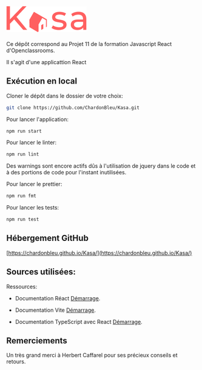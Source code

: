 ## ![Kasa](public/logo.png)

Ce dépôt correspond au Projet 11 de la formation Javascript React d'Openclassrooms.

Il s'agit d'une applicattion React

## Exécution en local

Cloner le dépôt dans le dossier de votre choix:

```bash
git clone https://github.com/ChardonBleu/Kasa.git
```

Pour lancer l'application:

```bash
npm run start
```

Pour lancer le linter:

```bash
npm run lint
```

Des warnings sont encore actifs dûs à l'utilisation de jquery dans le code et à des portions de code pour l'instant inutilisées.

Pour lancer le prettier:

```bash
npm run fmt
```

Pour lancer les tests:

```bash
npm run test
```

## Hébergement GitHub

[https://chardonbleu.github.io/Kasa/](https://chardonbleu.github.io/Kasa/)

## Sources utilisées:

Ressources:

- Documentation Réact [Démarrage](https://fr.react.dev/learn).

- Documentation Vite [Démarrage](https://vitejs.fr/guide/).

- Documentation TypeScript avec React [Démarrage](https://react-typescript-cheatsheet.netlify.app/docs/basic/getting-started/basic_type_example).

## Remerciements

Un très grand merci à Herbert Caffarel pour ses précieux conseils et retours.
